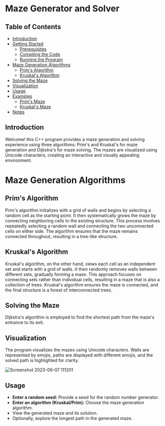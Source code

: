 # Maze Generator and Solver

## Table of Contents
- [Introduction](#introduction)
- [Getting Started](#getting-started)
  - [Prerequisites](#prerequisites)
  - [Compiling the Code](#compiling-the-code)
  - [Running the Program](#running-the-program)
- [Maze Generation Algorithms](#maze-generation-algorithms)
  - [Prim's Algorithm](#prims-algorithm)
  - [Kruskal's Algorithm](#kruskals-algorithm)
- [Solving the Maze](#solving-the-maze)
- [Visualization](#visualization)
- [Usage](#usage)
- [Examples](#examples)
  - [Prim's Maze](#prims-maze)
  - [Kruskal's Maze](#kruskals-maze)
- [Notes](#notes)

## Introduction

Welcome! this C++ program provides a maze generation and solving experience using three algorithms: Prim's and Kruskal's for maze generation and Dijkstra's for maze solving. The mazes are visualized using Unicode characters, creating an interactive and visually appealing environment.

# Maze Generation Algorithms

## Prim's Algorithm
Prim's algorithm initializes with a grid of walls and begins by selecting a random cell as the starting point. It then systematically grows the maze by connecting neighboring cells to the existing structure. This process involves repeatedly selecting a random wall and connecting the two unconnected cells on either side. The algorithm ensures that the maze remains connected throughout, resulting in a tree-like structure. 

## Kruskal's Algorithm
Kruskal's algorithm, on the other hand, views each cell as an independent set and starts with a grid of walls. It then randomly removes walls between different sets, gradually forming a maze. This approach focuses on connecting sets rather than individual cells, resulting in a maze that is also a collection of trees. Kruskal's algorithm ensures the maze is connected, and the final structure is a forest of interconnected trees.

## Solving the Maze
Dijkstra's algorithm is employed to find the shortest path from the maze's entrance to its exit.

## Visualization
The program visualizes the mazes using Unicode characters. Walls are represented by emojis, paths are displayed with different emojis, and the solved path is highlighted for clarity.

![Screenshot 2023-09-07 111201](https://github.com/zahrabytes/Maze-Generation-Algo/assets/146145027/41d313c5-b73e-4e01-812b-b83a5f490a09)

## Usage
- **Enter a random seed:** Provide a seed for the random number generator.
- **Enter an algorithm (Kruskal/Prim):** Choose the maze generation algorithm.
- View the generated maze and its solution.
- Optionally, explore the longest path in the generated maze.
